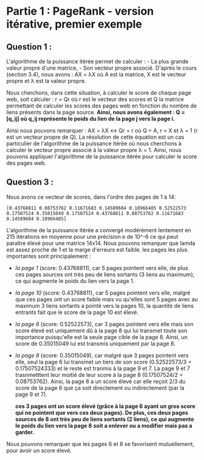 # Partie 1 : PageRank - version itérative, premier exemple
## Question 1 :
L'algorithme de la puissance itérée permet de calculer : 
    - La plus grande valeur  propre d'une matrice,
    - Son vecteur propre associé.
D'après le cours (section 3.4), nous avons :
    AX = λX
où A est la matrice, X est le vecteur propre et λ est la valeur propre.

Nous cherchons, dans cette situation, à calculer le score de chaque page web, soit calculer : 
    r = Qr 
où r est le vecteur des scores et Q la matrice permettant de calculer les scores des pages web en fonction du nombre de liens présents dans la page source. 
**Ainsi, nous avons également : 
    Q = [q_ij] 
où q_ij représente le poids du lien de la page j vers la page i.**

Ainsi nous pouvons remarquer : 
    AX = λX ↔ Qr = r 
où Q = A, r = X et λ = 1 (r est un vecteur propre de Q).
La résolution de cette équation est un cas particulier de l'algorithme de la puissance itérée où nous cherchons à calculer le vecteur propre associé à la valeur propre λ = 1.
Ainsi, nous pouvons appliquer l'algorithme de la puissance itérée pour calculer le score des pages web.

## Question 3 :
Nous avons ce vecteur de scores, dans l'ordre des pages de 1 à 14:
```
[0.43768811 0.08753762 0.11671683 0.14589604 0.18966485 0.52522573 0.17507524 0.35015049 0.17507524 0.43768811 0.08753762 0.11671683 0.14589604 0.18966485]
```
L'algorithme de la puissance itérée a convergé modérément lentement en 215 itérations en moyenne pour une précision e de 10^-6 ce qui peut paraître élevé pour une matrice 14x14. Nous pouvons remarquer que lamda est assez proche de 1 et la marge d'erreurs est faible.
les pages les plus importantes sont principalement : 
- *la page 1* (score: 0.43768811), car 5 pages pointent vers elle, de plus ces pages sources ont très peu de liens sortants (3 liens au maximum), ce qui augmente le poids du lien vers la page 1.

- *la page 10* (score: 0.43768811), car 5 pages pointent vers elle, malgré que ces pages ont un score faible mais vu qu'elles sont 5 pages avec au maximum 3 liens sortants a pointé vers la pages 10, la quantité de liens entrants fait que le score de la page 10 est élevé.

- *la page 6* (score: 0.52522573), car 3 pages pointent vers elle mais son score élevé est uniquement dû à la page 8 qui lui transmet toute son importance puisqu'elle est la seule page cible de la page 8. Ainsi, un score de 0.35015049 lui est transmis uniquement par la page 8.

- *la page 8* (score: 0.35015049), car malgré que 3 pages pointent vers elle, seul la page 6 lui transmet un tiers de son score (0.52522573/3 = 0.17507524333) et le reste est tranmis à la page 9 et 7. La page 9 et 7 trasnmetttent leur moitié de leur score à la page 8 (0.17507524/2 = 0.08753762). Ainsi, la page 8 a un score élevé car elle reçoit 2/3 du score de la page 6 que ça soit directement ou indirectement (par la page 9 et 7).    

    **ces 3 pages ont un score élevé (grâce à la page 6 ayant un gros score qui ne pointent que vers ces deux pages). De plus, ces deux pages sources de 8 ont très peu de liens sortants (2 liens), ce qui augmente le poids du lien vers la page 8** **soit a enlever ou a modifier mais pas a garder.**

Nous pouvons remarquer que les pages 6 et 8 se favorisent mutuellement, pour avoir un score élevé.

